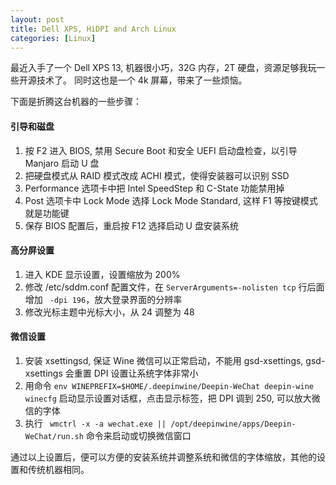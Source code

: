 ```yaml
---
layout: post
title: Dell XPS, HiDPI and Arch Linux
categories: [Linux]
---
```


最近入手了一个 Dell XPS 13, 机器很小巧，32G 内存，2T 硬盘，资源足够我玩一些开源技术了。
同时这也是一个 4k 屏幕，带来了一些烦恼。

下面是折腾这台机器的一些步骤：

#### 引导和磁盘

1. 按 F2 进入 BIOS, 禁用 Secure Boot 和安全 UEFI 启动盘检查，以引导 Manjaro 启动 U 盘
2. 把硬盘模式从 RAID 模式改成 ACHI 模式，使得安装器可以识别 SSD
3. Performance 选项卡中把 Intel SpeedStep 和 C-State 功能禁用掉
4. Post 选项卡中 Lock Mode 选择 Lock Mode Standard, 这样 F1 等按键模式就是功能键
5. 保存 BIOS 配置后，重启按 F12 选择启动 U 盘安装系统

#### 高分屏设置

1. 进入 KDE 显示设置，设置缩放为 200%
2. 修改 /etc/sddm.conf 配置文件，在 ```ServerArguments=-nolisten tcp``` 行后面增加 ``` -dpi 196```，放大登录界面的分辨率
3. 修改光标主题中光标大小，从 24 调整为 48

#### 微信设置

1. 安装 xsettingsd, 保证 Wine 微信可以正常启动，不能用 gsd-xsettings, gsd-xsettings 会重置 DPI 设置让系统字体非常小
2. 用命令 ```env WINEPREFIX=$HOME/.deepinwine/Deepin-WeChat deepin-wine winecfg``` 启动显示设置对话框，点击显示标签，把 DPI 调到 250, 可以放大微信的字体
3. 执行 ``` wmctrl -x -a wechat.exe || /opt/deepinwine/apps/Deepin-WeChat/run.sh``` 命令来启动或切换微信窗口

通过以上设置后，便可以方便的安装系统并调整系统和微信的字体缩放，其他的设置和传统机器相同。
